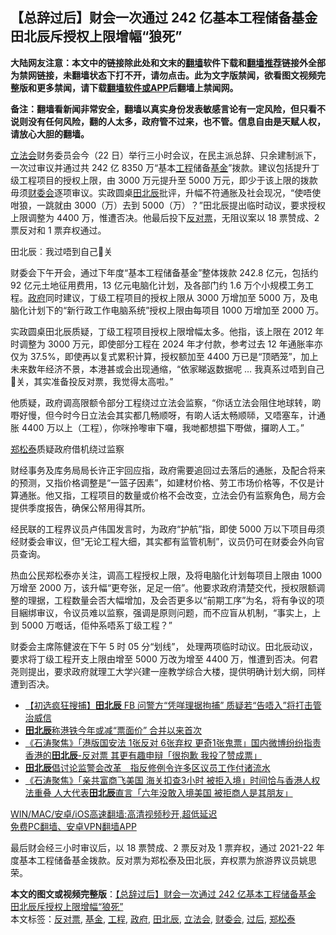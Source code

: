 <h2>【总辞过后】财会一次通过 242 亿基本工程储备基金 田北辰斥授权上限增幅“狼死”</h2> <p class="notice"><b>大陆网友注意：本文中的链接除此处和文末的<a href="https://github.com/bannedbook/fanqiang" >翻墙</a>软件下载和<a href="https://github.com/killgcd/justmysocks/blob/master/README.md">翻墙推荐</a>链接外全部为禁网链接，未翻墙状态下打不开，请勿点击。此为文字版禁闻，欲看图文视频完整版和更多禁闻，请下载<a href="https://github.com/bannedbook/fanqiang">翻墙软件或APP</a>后翻墙上禁闻网。</p><p>备注：翻墙看新闻非常安全，翻墙以真实身份发表敏感言论有一定风险，但只看不说则没有任何风险，翻的人太多，政府管不过来，也不管。信息自由是天赋人权，请放心大胆的翻墙。</b></p>  <div class="entry">  <p><a href="https://www.bannedbook.org/bnews/tag/%e7%ab%8b%e6%b3%95%e4%bc%9a/" class="st_tag internal_tag" rel="tag" title="标签 立法会 下的日志">立法会</a>财务委员会今（22 日）举行三小时会议，在民主派总辞、只余建制派下，一次过审议并通过共 242 亿 8350 万“基本<a href="https://www.bannedbook.org/bnews/tag/%E5%B7%A5%E7%A8%8B/" class="st_tag internal_tag" rel="tag" title="标签 工程 下的日志">工程</a>储备<a href="https://www.bannedbook.org/bnews/tag/%E5%9F%BA%E9%87%91/" class="st_tag internal_tag" rel="tag" title="标签 基金 下的日志">基金</a>”拨款。建议包括提升丁级工程项目的授权上限，由 3000 万元提升至 5000 万元，即少于该上限的拨款毋须<a href="https://www.bannedbook.org/bnews/tag/%E8%B4%A2%E5%A7%94%E4%BC%9A/" class="st_tag internal_tag" rel="tag" title="标签 财委会 下的日志">财委会</a>逐项审议。实政圆桌<a href="https://www.bannedbook.org/bnews/tag/%E7%94%B0%E5%8C%97%E8%BE%B0/" class="st_tag internal_tag" rel="tag" title="标签 田北辰 下的日志">田北辰</a>批评，升幅不符通胀及社会现况，“使唔使咁狼，一跳就由 3000（万）去到 5000（万）？”田北辰提出临时动议，要求授权上限调整为 4400 万，惟遭否决。他最后投下<a href="https://www.bannedbook.org/bnews/tag/%E5%8F%8D%E5%AF%B9%E7%A5%A8/" class="st_tag internal_tag" rel="tag" title="标签 反对票 下的日志">反对票</a>，无阻议案以 18 票赞成、2 票反对和 1 票弃权通过。</p> <p>田北辰︰我过唔到自己𠮶关</p> <p>财委会下午开会，通过下年度“基本工程储备基金”整体拨款 242.8 亿元，包括约 92 亿元土地征用费用，13 亿元电脑化计划，及各部门约 1.6 万个小规模工务工程。<a href="https://www.bannedbook.org/bnews/tag/%e6%94%bf%e5%ba%9c/" class="st_tag internal_tag" rel="tag" title="标签 政府 下的日志">政府</a>同时建议，丁级工程项目的授权上限从 3000 万增加至 5000 万，及电脑化计划下的“新行政工作电脑系统”授权上限由每项目 1000 万增加至 2000 万。</p>  <p>实政圆桌田北辰质疑，丁级工程项目授权上限增幅太多。他指，该上限在 2012 年时调整为 3000 万元，即使部分工程在 2024 年才付款，参考过去 12 年通胀率亦仅为 37.5%，即使再以复式累积计算，授权额加至 4400 万已是“顶晒笼”，加上未来数年经济不景，本港甚或会出现通缩，“依家睇返数据呢 … 我真系过唔到自己𠮶关，其实准备投反对票，我觉得太高啦。”</p> <p>他质疑，政府调高限额令部分工程绕过立法会监察，“你话立法会阻住地球转，啲嘢好慢，但今时今日立法会其实都几畅顺呀，有啲人话太畅顺𠻹，又唔塞车，计通胀 4400 万以上（工程），你咪拎嚟审下囉，我哋都想揾下嘢做，攞啲人工。”</p> <p><a href="https://www.bannedbook.org/bnews/tag/%e9%83%91%e6%9d%be%e6%b3%b0/" class="st_tag internal_tag" rel="tag" title="标签 郑松泰 下的日志">郑松泰</a>质疑政府借机绕过监察</p>  <p>财经事务及库务局局长许正宇回应指，政府需要追回过去落后的通胀，及配合将来的预测，又指价格调整是“一篮子因素”，如建材价格、劳工市场价格等，不仅是计算通胀。他又指，工程项目的数量或价格不会改变，立法会仍有监察角色，局方会提供季度报告，确保公帑用得其所。</p> <p>经民联的工程界议员卢伟国发言时，为政府“护航”指，即使 5000 万以下项目毋须经财委会审议，但“无论工程大细，其实都有监管机制”，议员仍可在财委会外向官员查询。</p> <p>热血公民郑松泰亦关注，调高工程授权上限，及将电脑化计划每项目上限由 1000 万增至 2000 万，该升幅“更夸张，足足一倍”。他要求政府清楚交代，授权限额调整的理据，工程数量会否大幅增加，及会否更多以“前期工序”为名，将有争议的项目綑绑审议，令议员难以监察，强调是原则问题，而不应盲从机制，“事实上，上到 5000 万嘅话，佢仲系唔系丁级工程？”</p>  <p>财委会主席陈健波在下午 5 时 05 分“划线”， 处理两项临时动议。田北辰动议，要求将丁级工程开支上限由增至 5000 万改为增至 4400 万，惟遭到否决。何君尧则提出，要求政府就理工大学兴建一座教学综合大楼，提供明确计划大纲，同样遭到否决。</p> <ul class='op-related-articles' title='相关阅读'> <li><a href='https://www.bannedbook.org/bnews/comments/20210107/1462468.html' target='_blank'>【初选疯狂搜捕】<b>田北辰</b> FB 问警方“凭咩理据拘捕” 质疑若“告唔入”将打击管治威信</a></li> <li><a href='https://www.bannedbook.org/bnews/baitai/20210103/1460150.html' target='_blank'><b>田北辰</b>称港铁今年或减“票面价” 合并以来首次</a></li> <li><a href='https://www.bannedbook.org/bnews/bannedvideo/20200529/1336067.html' target='_blank'>《石涛聚焦》「港版国安法 1张反对 6张弃权 更奇1张鬼票」国内微博纷纷指责香港的<b>田北辰</b>-反对票 其更有趣申辩「很抱歉 我投了赞成票」 </a></li> <li><a href='https://www.bannedbook.org/bnews/headline/20191206/1236266.html' target='_blank'><b>田北辰</b>倡讨论监警会改革　指反修例令许多区议员工作付诸流水</a></li> <li><a href='https://www.bannedbook.org/bnews/bannedvideo/20191204/1234745.html' target='_blank'>《石涛聚焦》「亲共富商飞美国 海关扣查3小时 被拒入境」时间恰与香港人权法重叠 人大代表<b>田北辰</b>直言「六年没敢入境美国 被拒商人是其朋友」 </a></li> </ul> <p class="texttj"> <a href="https://github.com/bannedbook/fanqiang/wiki/V2ray%E6%9C%BA%E5%9C%BA" target="_blank">WIN/MAC/安卓/iOS高速翻墙:高清视频秒开,超低延迟</a><br/> <a href="https://github.com/bannedbook/fanqiang/wiki/%E7%A6%81%E9%97%BB%E7%BD%91%E5%AE%89%E5%8D%93%E7%BF%BB%E5%A2%99%E6%96%B0%E9%97%BBAPP" target="_blank">免费PC翻墙、安卓VPN翻墙APP</a></p><p>最后财会经三小时审议后，以 18 票赞成、2 票反对及 1 票弃权，通过 2021-22 年度基本工程储备基金拨款。反对票为郑松泰及田北辰，弃权票为旅游界议员姚思荣。</p><a name='sharetosocial'></a>       <div><b>本文的图文或视频完整版</b>：<a href='https://www.bannedbook.org/bnews/comments/20210123/1473012.html'>【总辞过后】财会一次通过 242 亿基本工程储备基金 田北辰斥授权上限增幅“狼死”</a></div>  </div><!--END ENTRY--> <div class="postfooter"> <div>本文标签：<a href="https://www.bannedbook.org/bnews/tag/%E5%8F%8D%E5%AF%B9%E7%A5%A8/" rel="tag">反对票</a>, <a href="https://www.bannedbook.org/bnews/tag/%E5%9F%BA%E9%87%91/" rel="tag">基金</a>, <a href="https://www.bannedbook.org/bnews/tag/%E5%B7%A5%E7%A8%8B/" rel="tag">工程</a>, <a href="https://www.bannedbook.org/bnews/tag/%e6%94%bf%e5%ba%9c/" rel="tag">政府</a>, <a href="https://www.bannedbook.org/bnews/tag/%E7%94%B0%E5%8C%97%E8%BE%B0/" rel="tag">田北辰</a>, <a href="https://www.bannedbook.org/bnews/tag/%e7%ab%8b%e6%b3%95%e4%bc%9a/" rel="tag">立法会</a>, <a href="https://www.bannedbook.org/bnews/tag/%E8%B4%A2%E5%A7%94%E4%BC%9A/" rel="tag">财委会</a>, <a href="https://www.bannedbook.org/bnews/tag/%E8%BF%87%E5%90%8E/" rel="tag">过后</a>, <a href="https://www.bannedbook.org/bnews/tag/%e9%83%91%e6%9d%be%e6%b3%b0/" rel="tag">郑松泰</a></div>  </div><!--END POSTFOOTER--> 